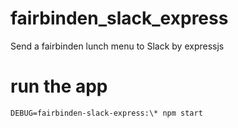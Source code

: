 # fairbinden_slack_express

Send a fairbinden lunch menu to Slack by expressjs

# run the app

```
DEBUG=fairbinden-slack-express:\* npm start
```
